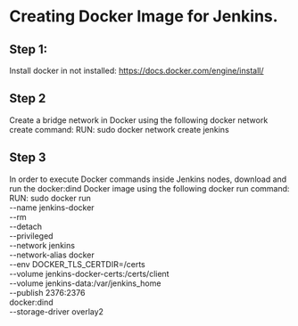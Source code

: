 # Creating Docker Image for Jenkins.
## Step 1:
Install docker in not installed: https://docs.docker.com/engine/install/
## Step 2
Create a bridge network in Docker using the following docker network create command:
RUN:  sudo docker network create jenkins
## Step 3
In order to execute Docker commands inside Jenkins nodes, download and run the docker:dind Docker image using the following docker run command:
RUN: sudo docker run \
  --name jenkins-docker \
  --rm \
  --detach \
  --privileged \
  --network jenkins \
  --network-alias docker \
  --env DOCKER_TLS_CERTDIR=/certs \
  --volume jenkins-docker-certs:/certs/client \
  --volume jenkins-data:/var/jenkins_home \
  --publish 2376:2376 \
  docker:dind \
  --storage-driver overlay2
